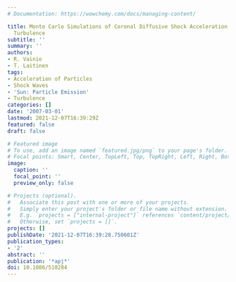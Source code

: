 ```yaml
---
# Documentation: https://wowchemy.com/docs/managing-content/

title: Monte Carlo Simulations of Coronal Diffusive Shock Acceleration in Self-generated
  Turbulence
subtitle: ''
summary: ''
authors:
- R. Vainio
- T. Laitinen
tags:
- Acceleration of Particles
- Shock Waves
- 'Sun: Particle Emission'
- Turbulence
categories: []
date: '2007-03-01'
lastmod: 2021-12-07T16:39:29Z
featured: false
draft: false

# Featured image
# To use, add an image named `featured.jpg/png` to your page's folder.
# Focal points: Smart, Center, TopLeft, Top, TopRight, Left, Right, BottomLeft, Bottom, BottomRight.
image:
  caption: ''
  focal_point: ''
  preview_only: false

# Projects (optional).
#   Associate this post with one or more of your projects.
#   Simply enter your project's folder or file name without extension.
#   E.g. `projects = ["internal-project"]` references `content/project/deep-learning/index.md`.
#   Otherwise, set `projects = []`.
projects: []
publishDate: '2021-12-07T16:39:28.750601Z'
publication_types:
- '2'
abstract: ''
publication: '*apj*'
doi: 10.1086/510284
---
```

